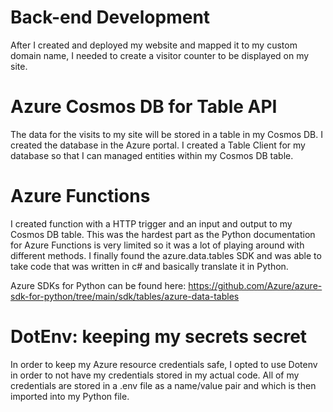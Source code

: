 # Back-end Development 

After I created and deployed my website and mapped it to my custom domain name, I needed to create a visitor counter to be displayed on my site.


# Azure Cosmos DB for Table API 

The data for the visits to my site will be stored in a table in my Cosmos DB. I created the database in the Azure portal. I created a Table Client for my database so that I can managed entities within my Cosmos DB table.

# Azure Functions

I created function with a HTTP trigger and an input and output to my Cosmos DB table. This was the hardest part as the Python documentation for Azure Functions is very limited so it was a lot of playing around with different methods. I finally found the azure.data.tables SDK and was able to take code that was written in c# and basically translate it in Python. 

Azure SDKs for Python can be found here: https://github.com/Azure/azure-sdk-for-python/tree/main/sdk/tables/azure-data-tables

# DotEnv: keeping my secrets secret

In order to keep my Azure resource credentials safe, I opted to use Dotenv in order to not have my credentials stored in my actual code. All of my credentials are stored in a .env file as a name/value pair and which is then imported into my Python file. 




